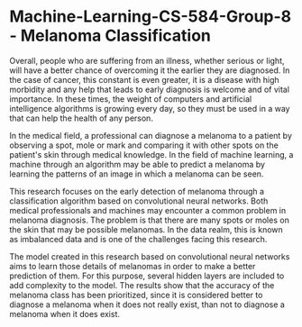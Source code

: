 # Machine-Learning-CS-584-Group-8 - Melanoma Classification

Overall, people who are suffering from an illness, whether serious or light, will have a better chance of overcoming it the earlier they are diagnosed. In the case of cancer, this constant is even greater, it is a disease with high morbidity and any help that leads to early diagnosis is welcome and of vital importance. In these times, the weight of computers and artificial intelligence algorithms is growing every day, so they must be used in a way that can help the health of any person.

In the medical field, a professional can diagnose a melanoma to a patient by observing a spot, mole or mark and comparing it with other spots on the patient's skin through medical knowledge. In the field of machine learning, a machine through an algorithm may be able to predict a melanoma by learning the patterns of an image in which a melanoma can be seen.

This research focuses on the early detection of melanoma through a classification algorithm based on convolutional neural networks. Both medical professionals and machines may encounter a common problem in melanoma diagnosis. The problem is that there are many spots or moles on the skin that may be possible melanomas. In the data realm, this is known as imbalanced data and is one of the challenges facing this research.

The model created in this research based on convolutional neural networks aims to learn those details of melanomas in order to make a better prediction of them. For this purpose, several hidden layers are included to add complexity to the model. The results show that the accuracy of the melanoma class has been prioritized, since it is considered better to diagnose a melanoma when it does not really exist, than not to diagnose a melanoma when it does exist.
